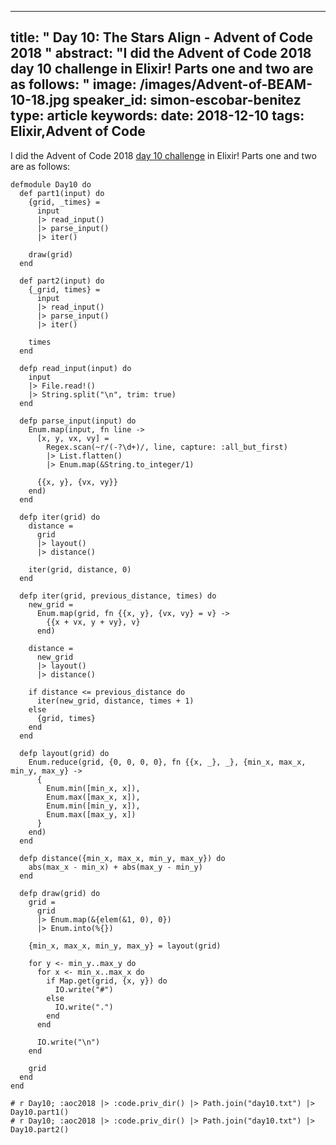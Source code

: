 
---
title: " Day 10: The Stars Align - Advent of Code  2018
"
abstract: "I did the Advent of Code 2018 day 10 challenge in Elixir! Parts one and two are as follows:
"
image: /images/Advent-of-BEAM-10-18.jpg
speaker_id: simon-escobar-benitez
type: article
keywords: 
date: 2018-12-10
tags: Elixir,Advent of Code
---
I did the Advent of Code 2018 <a href="https://adventofcode.com/2018/day/10">day 10 challenge</a> in Elixir! Parts one and two are as follows:

<pre>
<code class="language-elixir">defmodule Day10 do
  def part1(input) do
    {grid, _times} =
      input
      |&gt; read_input()
      |&gt; parse_input()
      |&gt; iter()

    draw(grid)
  end

  def part2(input) do
    {_grid, times} =
      input
      |&gt; read_input()
      |&gt; parse_input()
      |&gt; iter()

    times
  end

  defp read_input(input) do
    input
    |&gt; File.read!()
    |&gt; String.split("\n", trim: true)
  end

  defp parse_input(input) do
    Enum.map(input, fn line -&gt;
      [x, y, vx, vy] =
        Regex.scan(~r/(-?\d+)/, line, capture: :all_but_first)
        |&gt; List.flatten()
        |&gt; Enum.map(&amp;String.to_integer/1)

      {{x, y}, {vx, vy}}
    end)
  end

  defp iter(grid) do
    distance =
      grid
      |&gt; layout()
      |&gt; distance()

    iter(grid, distance, 0)
  end

  defp iter(grid, previous_distance, times) do
    new_grid =
      Enum.map(grid, fn {{x, y}, {vx, vy} = v} -&gt;
        {{x + vx, y + vy}, v}
      end)

    distance =
      new_grid
      |&gt; layout()
      |&gt; distance()

    if distance &lt;= previous_distance do
      iter(new_grid, distance, times + 1)
    else
      {grid, times}
    end
  end

  defp layout(grid) do
    Enum.reduce(grid, {0, 0, 0, 0}, fn {{x, _}, _}, {min_x, max_x, min_y, max_y} -&gt;
      {
        Enum.min([min_x, x]),
        Enum.max([max_x, x]),
        Enum.min([min_y, x]),
        Enum.max([max_y, x])
      }
    end)
  end

  defp distance({min_x, max_x, min_y, max_y}) do
    abs(max_x - min_x) + abs(max_y - min_y)
  end

  defp draw(grid) do
    grid =
      grid
      |&gt; Enum.map(&amp;{elem(&amp;1, 0), 0})
      |&gt; Enum.into(%{})

    {min_x, max_x, min_y, max_y} = layout(grid)

    for y &lt;- min_y..max_y do
      for x &lt;- min_x..max_x do
        if Map.get(grid, {x, y}) do
          IO.write("#")
        else
          IO.write(".")
        end
      end

      IO.write("\n")
    end

    grid
  end
end

# r Day10; :aoc2018 |&gt; :code.priv_dir() |&gt; Path.join("day10.txt") |&gt; Day10.part1()
# r Day10; :aoc2018 |&gt; :code.priv_dir() |&gt; Path.join("day10.txt") |&gt; Day10.part2()</code></pre>

&nbsp;
